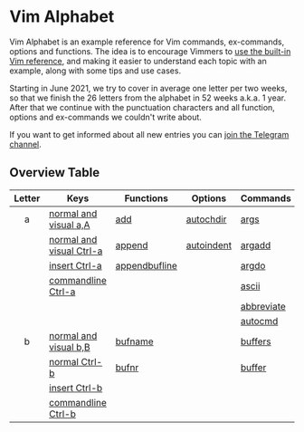 # Vim Alphabet

Vim Alphabet is an example reference for Vim commands, ex-commands, options and functions. The idea is to encourage
Vimmers to [use the built-in Vim reference](https://www.reddit.com/r/vimdailytips/comments/iruu9s/vim_help_and_keywordprg/),
and making it easier to understand each topic with an example, along with some tips and use cases.

Starting in June 2021, we try to cover in average one letter per two weeks, so that we finish the 26 letters from the
alphabet in 52 weeks a.k.a. 1 year. After that we continue with the punctuation characters and all function, options and
ex-commands we couldn't write about.

If you want to get informed about all new entries you can [join the Telegram channel](https://t.me/VimWeek).

## Overview Table

| Letter | Keys                                              | Functions                            | Options                             | Commands                                  |
|:------:|---------------------------------------------------|--------------------------------------|-------------------------------------|-------------------------------------------|
| a      | [normal and visual a,A](commands/nv_aA.md)        | [add](functions/add.md)              | [autochdir](options/autochdir.md)   | [args](excommands/args.md)                |
|        | [normal and visual Ctrl-a](commands/nv_Ctrl-a.md) | [append](functions/append.md)        | [autoindent](options/autoindent.md) | [argadd](excommands/argadd.md)            |
|        | [insert Ctrl-a](commands/i_Ctrl-a.md)             | [appendbufline](functions/append.md) |                                     | [argdo](excommands/argdo.md)              |
|        | [commandline Ctrl-a](commands/c_Ctrl-a.md)        |                                      |                                     | [ascii](excommands/ascii.md)              |
|        |                                                   |                                      |                                     | [abbreviate](excommands/abbreviations.md) |
|        |                                                   |                                      |                                     | [autocmd](excommands/autocmd.md)          |
| b      | [normal and visual b,B](commands/nv_bB.md)        | [bufname](functions/bufname.md)      |                                     | [buffers](excommands/buffers.md)          |
|        | [normal Ctrl-b](commands/n_Ctrl-b.md)             | [bufnr](functions/bufnr.md)          |                                     | [buffer](excommands/buffer.md)            |
|        | [insert Ctrl-b](commands/i_Ctrl-b.md)             |                                      |                                     |                                           |
|        | [commandline Ctrl-b](commands/c_Ctrl-b.md)        |                                      |                                     |                                           |

